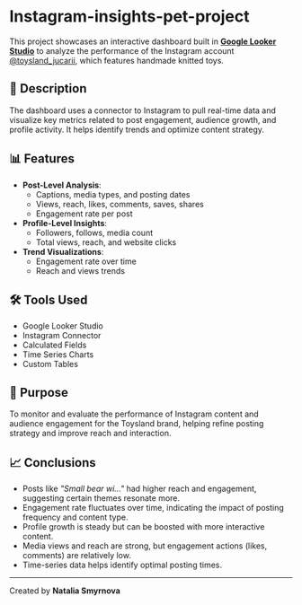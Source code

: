 # Instagram-insights-pet-project

This project showcases an interactive dashboard built in [**Google Looker Studio**](https://lookerstudio.google.com/reporting/d4fa9678-3d3d-4fc0-89c0-f33048baf0b7) to analyze the performance of the Instagram account [@toysland_jucarii](https://www.instagram.com/toysland_jucarii), which features handmade knitted toys.

## 📌 Description
The dashboard uses a connector to Instagram to pull real-time data and visualize key metrics related to post engagement, audience growth, and profile activity. It helps identify trends and optimize content strategy.

## 📊 Features
- **Post-Level Analysis**:
  - Captions, media types, and posting dates
  - Views, reach, likes, comments, saves, shares
  - Engagement rate per post
- **Profile-Level Insights**:
  - Followers, follows, media count
  - Total views, reach, and website clicks
- **Trend Visualizations**:
  - Engagement rate over time
  - Reach and views trends

## 🛠 Tools Used
- Google Looker Studio
- Instagram Connector
- Calculated Fields
- Time Series Charts
- Custom Tables

## 🎯 Purpose
To monitor and evaluate the performance of Instagram content and audience engagement for the Toysland brand, helping refine posting strategy and improve reach and interaction.

## 📈 Conclusions
- Posts like *"Small bear wi..."* had higher reach and engagement, suggesting certain themes resonate more.
- Engagement rate fluctuates over time, indicating the impact of posting frequency and content type.
- Profile growth is steady but can be boosted with more interactive content.
- Media views and reach are strong, but engagement actions (likes, comments) are relatively low.
- Time-series data helps identify optimal posting times.

---
Created by **Natalia Smyrnova**
